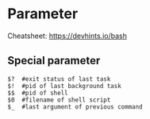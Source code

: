 # Parameter
Cheatsheet: https://devhints.io/bash

## Special parameter
```
$?	#exit status of last task
$!	#pid of last background task
$$	#pid of shell
$0	#filename of shell script
$_	#last argument of previous command
```
